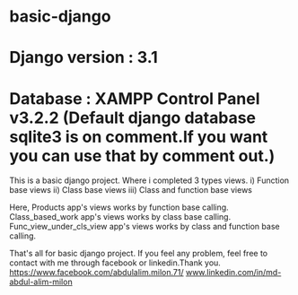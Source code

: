 # basic-django
# Django version : 3.1
# Database : XAMPP Control Panel v3.2.2 (Default django database sqlite3 is on comment.If you want you can use that by comment out.)

This is a basic django project. Where i completed 3 types views.
    i) Function base views
    ii) Class base views
    iii) Class and function base views

Here, Products app's views works by function base calling.
      Class_based_work app's views works by class base calling.
      Func_view_under_cls_view app's views works by class and function base calling.

That's all for basic django project. If you feel any problem, feel free to contact with me through facebook or linkedin.Thank you.
 https://www.facebook.com/abdulalim.milon.71/
 www.linkedin.com/in/md-abdul-alim-milon
